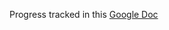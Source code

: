 Progress tracked in this [Google Doc](https://docs.google.com/document/d/1iwEAJrSAsELPwVoDY2qHhJDGduVOTA7lgxYboReJIrQ/edit?usp=sharing)
